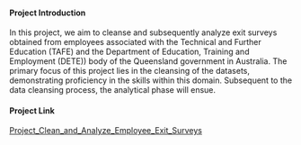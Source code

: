 #### Project Introduction
In this project, we aim to cleanse and subsequently analyze exit surveys obtained from employees associated with the Technical and Further Education (TAFE) and the Department of Education, Training and Employment (DETE)) body of the Queensland government in Australia. The primary focus of this project lies in the cleansing of the datasets, demonstrating proficiency in the skills within this domain. Subsequent to the data cleansing process, the analytical phase will ensue.

#### Project Link
[Project_Clean_and_Analyze_Employee_Exit_Surveys](https://github.com/datalex42/Dataquest-A-Collection-of-Data-Science-Projects/blob/64be08bb8d4f27e7b405a44bf836ccb3c1d56f79/Project_Clean_and_Analyze_Employee_Exit_Surveys/6_Project_Clean_and_Analyze_Employee_Exit_Surveys.ipynb)
